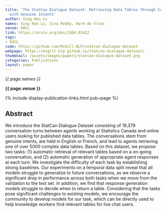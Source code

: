 ```yaml
---
title: 'The StatCan Dialogue Dataset: Retrieving Data Tables through Conversations
  with Genuine Intents'
author: Xing Han Lu
names: Xing Han Lu, Siva Reddy, Harm de Vries
venue: EACL
link: https://arxiv.org/abs/2304.01412
tags:
- EACL
code: https://github.com/McGill-NLP/statcan-dialogue-dataset
webpage: https://mcgill-nlp.github.io/statcan-dialogue-dataset/
thumbnail: /assets/images/papers/statcan-dialogue-dataset.png
categories: Publications
layout: paper
---
```


*{{ page.names }}*

**{{ page.venue }}**

{% include display-publication-links.html pub=page %}

## Abstract

We introduce the StatCan Dialogue Dataset consisting of 19,379 conversation turns between agents working at Statistics Canada and online users looking for published data tables. The conversations stem from genuine intents, are held in English or French, and lead to agents retrieving one of over 5000 complex data tables. Based on this dataset, we propose two tasks: (1) automatic retrieval of relevant tables based on a on-going conversation, and (2) automatic generation of appropriate agent responses at each turn. We investigate the difficulty of each task by establishing strong baselines. Our experiments on a temporal data split reveal that all models struggle to generalize to future conversations, as we observe a significant drop in performance across both tasks when we move from the validation to the test set. In addition, we find that response generation models struggle to decide when to return a table. Considering that the tasks pose significant challenges to existing models, we encourage the community to develop models for our task, which can be directly used to help knowledge workers find relevant tables for live chat users.